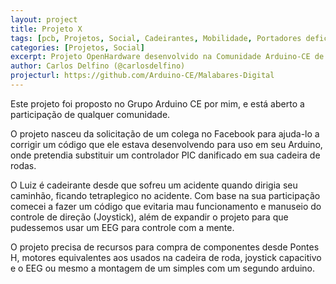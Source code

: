 ```yaml
---
layout: project
title: Projeto X
tags: [pcb, Projetos, Social, Cadeirantes, Mobilidade, Portadores deficiência]
categories: [Projetos, Social]
excerpt: Projeto OpenHardware desenvolvido na Comunidade Arduino-CE de forma colaborativa via Internet, o objetivo deste projeto é criar um hardware e firmware com Arduino (UNO, MEGA e DUE em cada fase) para apresentação na "Mostra Nacional de Robotica", o projeto ainda está sendo discutido e este espaço será usado para condensar a modelagem do projeto, este projeto será renomeado quando este tiver sido definido o hardware.
author: Carlos Delfino (@carlosdelfino)
projecturl: https://github.com/Arduino-CE/Malabares-Digital
---
```


Este projeto foi proposto no Grupo Arduino CE por mim, e está aberto a participação de qualquer comunidade.

O projeto nasceu da solicitação de um colega no Facebook para ajuda-lo a corrigir um código que ele estava 
desenvolvendo para uso em seu Arduino, onde pretendia substituir um controlador PIC danificado em sua cadeira
de rodas.

O Luiz é cadeirante desde que sofreu um acidente quando dirigia seu caminhão, ficando tetraplegico no acidente.
Com base na sua participação comecei a fazer um código que evitaria mau funcionamento e manuseio do controle de
direção (Joystick), além de expandir o projeto para que pudessemos usar um EEG para controle com a mente.

O projeto precisa de recursos para compra de componentes desde Pontes H, motores equivalentes aos usados na cadeira
de roda, joystick capacitivo e o EEG ou mesmo a montagem de um simples com um segundo arduino. 
